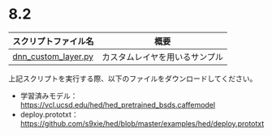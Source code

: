# 8.2

|スクリプトファイル名|概要|
|---|---|
|[dnn_custom_layer.py](dnn_custom_layer.py)|カスタムレイヤを用いるサンプル|

上記スクリプトを実行する際、以下のファイルをダウンロードしてください。

- 学習済みモデル：<https://vcl.ucsd.edu/hed/hed_pretrained_bsds.caffemodel>
- deploy.prototxt：<https://github.com/s9xie/hed/blob/master/examples/hed/deploy.prototxt>
